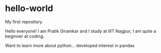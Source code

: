 # hello-world
My first repository

Hello everyone!
I am Pratik Giramkar and I study at IIIT Nagpur, I am quite a beginner at coding. 

Want to learn more about python... developed interest in pandas
